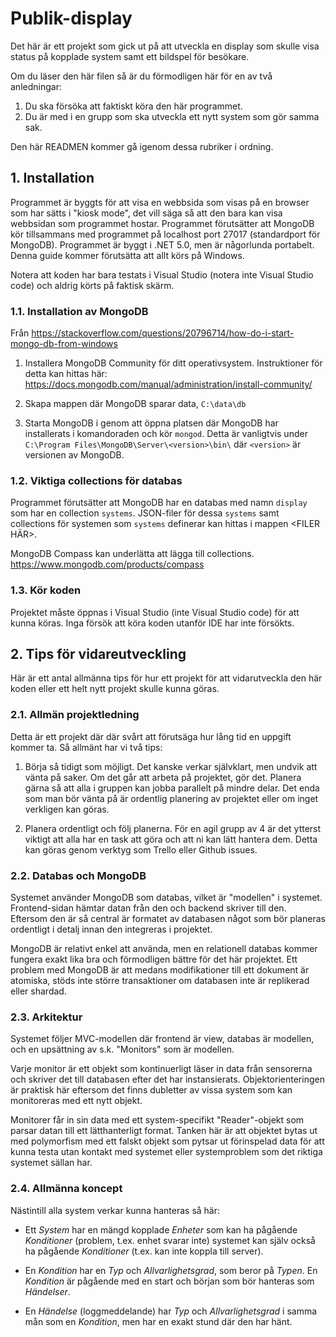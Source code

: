 # Publik-display

Det här är ett projekt som gick ut på att utveckla en display
som skulle visa status på kopplade system samt ett bildspel för
besökare.

Om du läser den här filen så är du förmodligen här för en av
två anledningar:

 1) Du ska försöka att faktiskt köra den här programmet.
 2) Du är med i en grupp som ska utveckla ett nytt system som gör
    samma sak.
    
Den här READMEN kommer gå igenom dessa rubriker i ordning.

## 1. Installation
Programmet är byggts för att visa en webbsida som visas på en browser
som har sätts i "kiosk mode", det vill säga så att den bara kan visa
webbsidan som programmet hostar. Programmet förutsätter att MongoDB
kör tillsammans med programmet på localhost port 27017 (standardport
för MongoDB). Programmet är byggt i .NET 5.0, men är någorlunda portabelt.
Denna guide kommer förutsätta att allt körs på Windows.

Notera att koden har bara testats i Visual Studio (notera inte Visual
Studio code) och aldrig körts på faktisk skärm.

### 1.1. Installation av MongoDB
Från
https://stackoverflow.com/questions/20796714/how-do-i-start-mongo-db-from-windows

 1) Installera MongoDB Community för ditt operativsystem. Instruktioner
    för detta kan hittas här: https://docs.mongodb.com/manual/administration/install-community/

 2) Skapa mappen där MongoDB sparar data, `C:\data\db`

 3) Starta MongoDB i genom att öppna platsen där MongoDB har installerats
    i komandoraden och kör `mongod`.
    Detta är vanligtvis under
    `C:\Program Files\MongoDB\Server\<version>\bin\` där `<version>` är
    versionen av MongoDB.

### 1.2. Viktiga collections för databas

Programmet förutsätter att MongoDB har en databas med namn `display` som
har en collection `systems`. JSON-filer för dessa `systems` samt
collections för systemen som `systems` definerar kan hittas i mappen
<FILER HÄR>.

MongoDB Compass kan underlätta att lägga till collections.
https://www.mongodb.com/products/compass

### 1.3. Kör koden
Projektet måste öppnas i Visual Studio (inte Visual Studio code) för
att kunna köras. Inga försök att köra koden utanför IDE har inte
försökts.

## 2. Tips för vidareutveckling
Här är ett antal allmänna tips för hur ett projekt för att vidarutveckla
den här koden eller ett helt nytt projekt skulle kunna göras.

### 2.1. Allmän projektledning
Detta är ett projekt där där svårt att förutsäga hur lång tid en uppgift
kommer ta. Så allmänt har vi två tips:

 1) Börja så tidigt som möjligt. Det kanske verkar självklart, men undvik
    att vänta på saker. Om det går att arbeta på projektet, gör det.
    Planera gärna så att alla i gruppen kan jobba parallelt på mindre
    delar. Det enda som man bör vänta på är ordentlig planering av
    projektet eller om inget verkligen kan göras.
    
 2) Planera ordentligt och följ planerna. För en agil grupp av 4 är det
    ytterst viktigt att alla har en task att göra och att ni kan lätt
    hantera dem. Detta kan göras genom verktyg som Trello eller Github
    issues.
    
### 2.2. Databas och MongoDB
Systemet använder MongoDB som databas, vilket är "modellen" i systemet.
Frontend-sidan hämtar datan från den och backend skriver till den.
Eftersom den är så central är formatet av databasen något som bör
planeras ordentligt i detalj innan den integreras i projektet.

MongoDB är relativt enkel att använda, men en relationell databas kommer
fungera exakt lika bra och förmodligen bättre för det här projektet.
Ett problem med MongoDB är att medans modifikationer till ett dokument
är atomiska, stöds inte större transaktioner om databasen inte är
replikerad eller shardad.

### 2.3. Arkitektur
Systemet följer MVC-modellen där frontend är view, databas är modellen,
och en upsättning av s.k. "Monitors" som är modellen.

Varje monitor är ett objekt som kontinuerligt läser in data från
sensorerna och skriver det till databasen efter det har
instansierats. Objektorienteringen är praktisk här eftersom det finns
dubletter av vissa system som kan monitoreras med ett nytt objekt.

Monitorer får in sin data med ett system-specifikt "Reader"-objekt som
parsar datan till ett lätthanterligt format.
Tanken här är att objektet bytas ut med polymorfism med ett falskt
objekt som pytsar ut förinspelad data för att kunna testa utan kontakt
med systemet eller systemproblem som det riktiga systemet sällan har.

### 2.4. Allmänna koncept
Nästintill alla system verkar kunna hanteras så här:

 * Ett *System* har en mängd kopplade *Enheter* som kan ha pågående
   *Konditioner* (problem, t.ex. enhet svarar inte) systemet kan själv
   också ha pågående *Konditioner* (t.ex. kan inte koppla till server).
   
 * En *Kondition* har en *Typ* och *Allvarlighetsgrad*, som beror på
   *Typen*. En *Kondition* är pågående med en start och början som bör 
   hanteras som *Händelser*.

 * En *Händelse* (loggmeddelande) har *Typ* och *Allvarlighetsgrad* i
   samma mån som en *Kondition*, men har en exakt stund där den har hänt.
